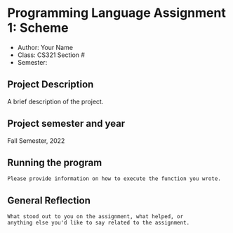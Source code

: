
# Programming Language Assignment 1: Scheme

* Author: Your Name
* Class: CS321 Section #
* Semester: 


## Project Description

A brief description of the project.

## Project semester and year

Fall Semester, 2022

## Running the program

    Please provide information on how to execute the function you wrote.

## General Reflection 

    What stood out to you on the assignment, what helped, or
    anything else you'd like to say related to the assignment.
